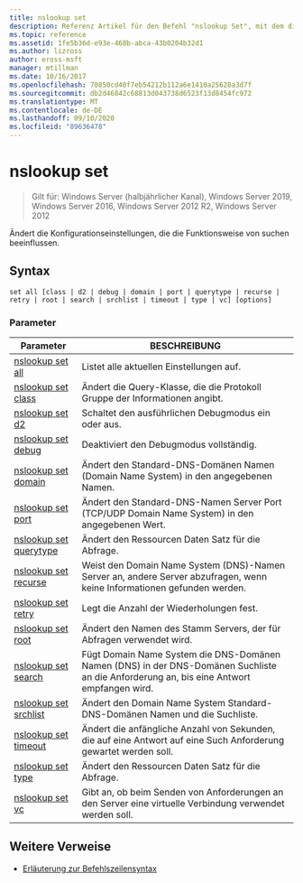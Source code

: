 ```yaml
---
title: nslookup set
description: Referenz Artikel für den Befehl "nslookup Set", mit dem die Konfigurationseinstellungen geändert werden, die sich auf das Verhalten von Such Vorgängen
ms.topic: reference
ms.assetid: 1fe5b36d-e93e-468b-abca-43b0204b32d1
ms.author: lizross
author: eross-msft
manager: mtillman
ms.date: 10/16/2017
ms.openlocfilehash: 70850cd40f7eb54212b112a6e1410a25628a3d7f
ms.sourcegitcommit: db2d46842c68813d043738d6523f13d8454fc972
ms.translationtype: MT
ms.contentlocale: de-DE
ms.lasthandoff: 09/10/2020
ms.locfileid: "89636478"
---
```

# <a name="nslookup-set"></a>nslookup set

> Gilt für: Windows Server (halbjährlicher Kanal), Windows Server 2019, Windows Server 2016, Windows Server 2012 R2, Windows Server 2012

Ändert die Konfigurationseinstellungen, die die Funktionsweise von suchen beeinflussen.

## <a name="syntax"></a>Syntax

```
set all [class | d2 | debug | domain | port | querytype | recurse | retry | root | search | srchlist | timeout | type | vc] [options]
```

### <a name="parameters"></a>Parameter

| Parameter | BESCHREIBUNG |
| --------- | ----------- |
| [nslookup set all](nslookup-set-all.md) | Listet alle aktuellen Einstellungen auf. |
| [nslookup set class](nslookup-set-class.md) | Ändert die Query-Klasse, die die Protokoll Gruppe der Informationen angibt. |
| [nslookup set d2](nslookup-set-d2.md) | Schaltet den ausführlichen Debugmodus ein oder aus. |
| [nslookup set debug](nslookup-set-debug.md) | Deaktiviert den Debugmodus vollständig. |
| [nslookup set domain](nslookup-set-domain.md) | Ändert den Standard-DNS-Domänen Namen (Domain Name System) in den angegebenen Namen. |
| [nslookup set port](nslookup-set-port.md) | Ändert den Standard-DNS-Namen Server Port (TCP/UDP Domain Name System) in den angegebenen Wert.
| [nslookup set querytype](nslookup-set-querytype.md) | Ändert den Ressourcen Daten Satz für die Abfrage. |
| [nslookup set recurse](nslookup-set-recurse.md) | Weist den Domain Name System (DNS)-Namen Server an, andere Server abzufragen, wenn keine Informationen gefunden werden. |
| [nslookup set retry](nslookup-set-retry.md) | Legt die Anzahl der Wiederholungen fest. |
| [nslookup set root](nslookup-set-root.md) | Ändert den Namen des Stamm Servers, der für Abfragen verwendet wird. |
| [nslookup set search](nslookup-set-search.md) | Fügt Domain Name System die DNS-Domänen Namen (DNS) in der DNS-Domänen Suchliste an die Anforderung an, bis eine Antwort empfangen wird. |
| [nslookup set srchlist](nslookup-set-srchlist.md) | Ändert den Domain Name System Standard-DNS-Domänen Namen und die Suchliste. |
| [nslookup set timeout](nslookup-set-timeout.md) | Ändert die anfängliche Anzahl von Sekunden, die auf eine Antwort auf eine Such Anforderung gewartet werden soll. |
| [nslookup set type](nslookup-set-type.md) | Ändert den Ressourcen Daten Satz für die Abfrage. |
| [nslookup set vc](nslookup-set-vc.md) | Gibt an, ob beim Senden von Anforderungen an den Server eine virtuelle Verbindung verwendet werden soll. |

## <a name="additional-references"></a>Weitere Verweise

- [Erläuterung zur Befehlszeilensyntax](command-line-syntax-key.md)
